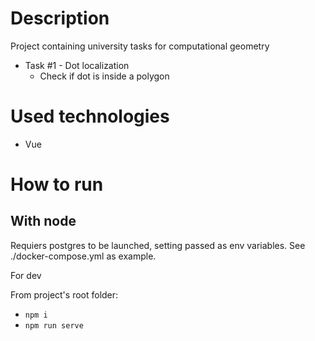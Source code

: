# Description

Project containing university tasks for computational geometry

- Task #1 - Dot localization
    - Check if dot is inside a polygon

# Used technologies

- Vue

# How to run

## With node

Requiers postgres to be launched, setting passed as env variables. See ./docker-compose.yml as example.

For dev

From project's root folder:
- ```npm i```
- ```npm run serve```
